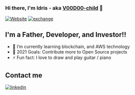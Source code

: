 ### Hi there, I'm Idris - aka [V00D00-child][website] 👋

[![Website](https://img.shields.io/website?label=idrisbowman.com&style=for-the-badge&url=https%3A%2F%2Fcodestackr.com)](https://idrisbowman.com)
[![exchange](https://img.shields.io/website?label=decentralized-exchange-live&style=for-the-badge&url=https%3A%2F%2Fcodestackr.com)](https://exchange.idrisbowman.com)


## I'm a Father, Developer, and Investor!!

- 🌱 I’m currently learning blockchain, and AWS technology
- 🥅 2021 Goals: Contribute more to Open Source projects
- ⚡ Fun fact: I love to draw and play guitar / piano

## Contact me
[![linkedin](https://img.shields.io/website?label=linkedin&style=for-the-badge&url=https%3A%2F%2Fcodestackr.com)](www.linkedin.com/in/idris-bowman)


[website]: https://idrisbowman.com
[exchange]: https://exchange.idrisbowman.com
[linkedin]: www.linkedin.com/in/idris-bowman


